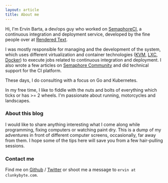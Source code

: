 ```yaml
---
layout: article
title: About me
---
```


Hi, I'm Ervin Barta, a dev/ops guy who worked on [SemaphoreCI][semaphore], a continuous
integration and deployment service, developed by the fine people over at
[Rendered Text][rt]. 

I was mostly responsible for managing and the development of the system, which uses
different virtualization and container technologies ([KVM][kvm], [LXC][lxc],
[Docker][docker]) to execute jobs related to continuous integration and deployment.
I also wrote a few articles on [Semaphore Community][semaphore-community] and did
technical support for the CI platform.

These days, I do consulting with a focus on Go and Kubernetes.

In my free time, I like to fiddle with the nuts and bolts of everything which
ticks or has >= 2 wheels. I'm passionate about running, motorcycles and
landscapes.

### About this blog

I would like to share anything interesting what I come along while programming,
fixing computers or watching paint dry. This is a dump of my adventures in
front of different computer screens, occasionally, far away from them. I hope
some of the tips here will save you from a few hair-pulling sessions.

### Contact me

Find me on [Github][github] / [Twitter][Twitter] or shoot me a message to
`ervin at clunkybyte.com`.

[semaphore]: https://semaphoreci.com
[rt]:http://renderedtext.com/
[kvm]:http://www.linux-kvm.org/page/Main_Page
[lxc]:https://linuxcontainers.org/
[docker]:https://www.docker.com/
[semaphore-community]: https://semaphoreci.com/author/ervin
[github]: https://github.com/ervinb
[twitter]: https://twitter.com/baer
